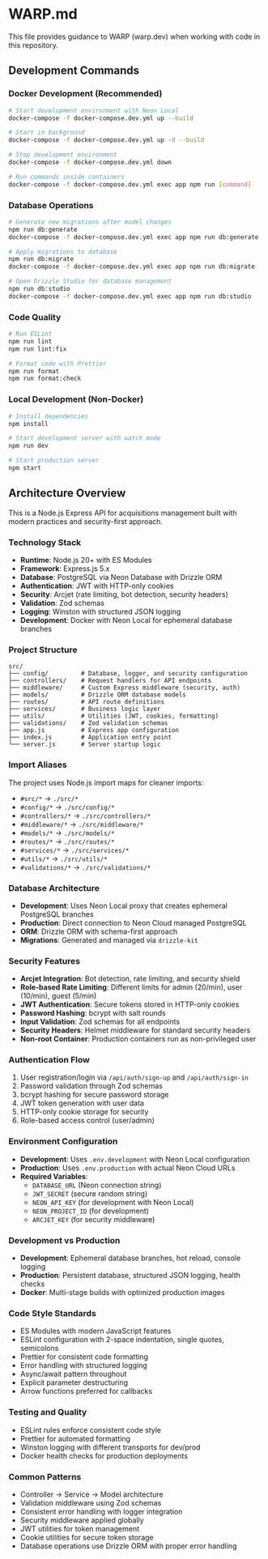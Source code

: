 # WARP.md

This file provides guidance to WARP (warp.dev) when working with code in this repository.

## Development Commands

### Docker Development (Recommended)
```bash
# Start development environment with Neon Local
docker-compose -f docker-compose.dev.yml up --build

# Start in background
docker-compose -f docker-compose.dev.yml up -d --build

# Stop development environment
docker-compose -f docker-compose.dev.yml down

# Run commands inside containers
docker-compose -f docker-compose.dev.yml exec app npm run [command]
```

### Database Operations
```bash
# Generate new migrations after model changes
npm run db:generate
docker-compose -f docker-compose.dev.yml exec app npm run db:generate

# Apply migrations to database
npm run db:migrate  
docker-compose -f docker-compose.dev.yml exec app npm run db:migrate

# Open Drizzle Studio for database management
npm run db:studio
docker-compose -f docker-compose.dev.yml exec app npm run db:studio
```

### Code Quality
```bash
# Run ESLint
npm run lint
npm run lint:fix

# Format code with Prettier
npm run format
npm run format:check
```

### Local Development (Non-Docker)
```bash
# Install dependencies
npm install

# Start development server with watch mode
npm run dev

# Start production server
npm start
```

## Architecture Overview

This is a Node.js Express API for acquisitions management built with modern practices and security-first approach.

### Technology Stack
- **Runtime**: Node.js 20+ with ES Modules
- **Framework**: Express.js 5.x
- **Database**: PostgreSQL via Neon Database with Drizzle ORM
- **Authentication**: JWT with HTTP-only cookies
- **Security**: Arcjet (rate limiting, bot detection, security headers)
- **Validation**: Zod schemas
- **Logging**: Winston with structured JSON logging
- **Development**: Docker with Neon Local for ephemeral database branches

### Project Structure
```
src/
├── config/         # Database, logger, and security configuration
├── controllers/    # Request handlers for API endpoints
├── middleware/     # Custom Express middleware (security, auth)
├── models/         # Drizzle ORM database models
├── routes/         # API route definitions
├── services/       # Business logic layer
├── utils/          # Utilities (JWT, cookies, formatting)
├── validations/    # Zod validation schemas
├── app.js          # Express app configuration
├── index.js        # Application entry point
└── server.js       # Server startup logic
```

### Import Aliases
The project uses Node.js import maps for cleaner imports:
- `#src/*` → `./src/*`
- `#config/*` → `./src/config/*`
- `#controllers/*` → `./src/controllers/*`
- `#middleware/*` → `./src/middleware/*`
- `#models/*` → `./src/models/*`
- `#routes/*` → `./src/routes/*`
- `#services/*` → `./src/services/*`
- `#utils/*` → `./src/utils/*`
- `#validations/*` → `./src/validations/*`

### Database Architecture
- **Development**: Uses Neon Local proxy that creates ephemeral PostgreSQL branches
- **Production**: Direct connection to Neon Cloud managed PostgreSQL
- **ORM**: Drizzle ORM with schema-first approach
- **Migrations**: Generated and managed via `drizzle-kit`

### Security Features
- **Arcjet Integration**: Bot detection, rate limiting, and security shield
- **Role-based Rate Limiting**: Different limits for admin (20/min), user (10/min), guest (5/min)
- **JWT Authentication**: Secure tokens stored in HTTP-only cookies
- **Password Hashing**: bcrypt with salt rounds
- **Input Validation**: Zod schemas for all endpoints
- **Security Headers**: Helmet middleware for standard security headers
- **Non-root Container**: Production containers run as non-privileged user

### Authentication Flow
1. User registration/login via `/api/auth/sign-up` and `/api/auth/sign-in`
2. Password validation through Zod schemas
3. bcrypt hashing for secure password storage
4. JWT token generation with user data
5. HTTP-only cookie storage for security
6. Role-based access control (user/admin)

### Environment Configuration
- **Development**: Uses `.env.development` with Neon Local configuration
- **Production**: Uses `.env.production` with actual Neon Cloud URLs
- **Required Variables**: 
  - `DATABASE_URL` (Neon connection string)
  - `JWT_SECRET` (secure random string)
  - `NEON_API_KEY` (for development with Neon Local)
  - `NEON_PROJECT_ID` (for development)
  - `ARCJET_KEY` (for security middleware)

### Development vs Production
- **Development**: Ephemeral database branches, hot reload, console logging
- **Production**: Persistent database, structured JSON logging, health checks
- **Docker**: Multi-stage builds with optimized production images

### Code Style Standards
- ES Modules with modern JavaScript features
- ESLint configuration with 2-space indentation, single quotes, semicolons
- Prettier for consistent code formatting
- Error handling with structured logging
- Async/await pattern throughout
- Explicit parameter destructuring
- Arrow functions preferred for callbacks

### Testing and Quality
- ESLint rules enforce consistent code style
- Prettier for automated formatting
- Winston logging with different transports for dev/prod
- Docker health checks for production deployments

### Common Patterns
- Controller → Service → Model architecture
- Validation middleware using Zod schemas
- Consistent error handling with logger integration
- Security middleware applied globally
- JWT utilities for token management
- Cookie utilities for secure token storage
- Database operations use Drizzle ORM with proper error handling